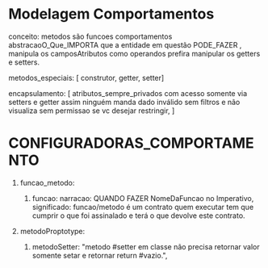 # Modelagem Comportamentos

conceito: metodos são funcoes comportamentos abstracaoO_Que_IMPORTA que a entidade em questão PODE_FAZER , manipula os camposAtributos como operandos prefira manipular os getters e setters.

metodos_especiais: [ construtor, getter, setter]

encapsulamento:  [ atributos_sempre_privados com  acesso somente via setters e getter assim ninguém manda  dado inválido sem filtros e não visualiza sem permissao se vc desejar restringir,  ]

# CONFIGURADORAS_COMPORTAMENTO
1. funcao_metodo:
    1. funcao: narracao: QUANDO FAZER NomeDaFuncao no Imperativo, significado: funcao/metodo é um contrato quem executar tem que cumprir o que foi assinalado e terá o que devolve este contrato.

1. metodoProptotype:
    1. metodoSetter: "metodo #setter em classe não precisa retornar valor somente setar e retornar return #vazio.",